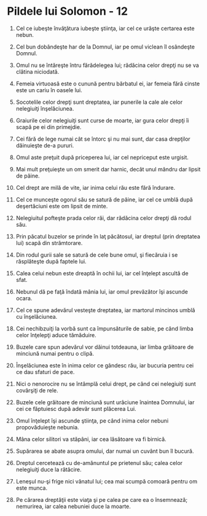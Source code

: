 # Pildele lui Solomon - 12

1. Cel ce iubeşte învăţătura iubeşte ştiinţa, iar cel ce urăşte certarea este nebun. 

2. Cel bun dobândeşte har de la Domnul, iar pe omul viclean îl osândeşte Domnul. 

3. Omul nu se întăreşte întru fărădelegea lui; rădăcina celor drepţi nu se va clătina niciodată. 

4. Femeia virtuoasă este o cunună pentru bărbatul ei, iar femeia fără cinste este un cariu în oasele lui. 

5. Socotelile celor drepţi sunt dreptatea, iar punerile la cale ale celor nelegiuiţi înşelăciunea. 

6. Graiurile celor nelegiuiţi sunt curse de moarte, iar gura celor drepţi îi scapă pe ei din primejdie. 

7. Cei fără de lege numai cât se întorc şi nu mai sunt, dar casa drepţilor dăinuieşte de-a pururi. 

8. Omul aste preţuit după priceperea lui, iar cel nepriceput este urgisit. 

9. Mai mult preţuieşte un om smerit dar harnic, decât unul mândru dar lipsit de pâine. 

10. Cel drept are milă de vite, iar inima celui rău este fără îndurare. 

11. Cel ce munceşte ogorul său se satură de pâine, iar cel ce umblă după deşertăciuni este om lipsit de minte. 

12. Nelegiuitul pofteşte prada celor răi, dar rădăcina celor drepţi dă rodul său. 

13. Prin păcatul buzelor se prinde în laţ păcătosul, iar dreptul (prin dreptatea lui) scapă din strâmtorare. 

14. Din rodul gurii sale se satură de cele bune omul, şi fiecăruia i se răsplăteşte după faptele lui. 

15. Calea celui nebun este dreaptă în ochii lui, iar cel înţelept ascultă de sfat. 

16. Nebunul dă pe faţă îndată mânia lui, iar omul prevăzător îşi ascunde ocara. 

17. Cel ce spune adevărul vesteşte dreptatea, iar martorul mincinos umblă cu înşelăciunea. 

18. Cei nechibzuiţi la vorbă sunt ca împunsăturile de sabie, pe când limba celor înţelepţi aduce tămăduire. 

19. Buzele care spun adevărul vor dăinui totdeauna, iar limba grăitoare de minciună numai pentru o clipă. 

20. Înşelăciunea este în inima celor ce gândesc rău, iar bucuria pentru cei ce dau sfaturi de pace. 

21. Nici o nenorocire nu se întâmplă celui drept, pe când cei nelegiuiţi sunt covârşiţi de rele. 

22. Buzele cele grăitoare de minciună sunt urâciune înaintea Domnului, iar cei ce făptuiesc după adevăr sunt plăcerea Lui. 

23. Omul înţelept îşi ascunde ştiinţa, pe când inima celor nebuni propovăduieşte nebunia. 

24. Mâna celor silitori va stăpâni, iar cea lăsătoare va fi birnică. 

25. Supărarea se abate asupra omului, dar numai un cuvânt bun îl bucură. 

26. Dreptul cercetează cu de-amănuntul pe prietenul său; calea celor nelegiuiţi duce la rătăcire. 

27. Leneşul nu-şi frige nici vânatul lui; cea mai scumpă comoară pentru om este munca. 

28. Pe cărarea dreptăţii este viaţa şi pe calea pe care ea o însemnează; nemurirea, iar calea nebuniei duce la moarte. 

